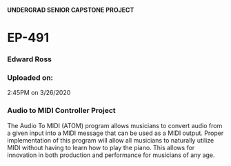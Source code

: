 __UNDERGRAD SENIOR CAPSTONE PROJECT__
# EP-491

### Edward Ross

### Uploaded on:
2:45PM on 3/26/2020

### Audio to MIDI Controller Project
The Audio To MIDI (ATOM) program allows musicians to convert audio from a given input into a MIDI message that can be used as a MIDI output. Proper implementation of this program will allow all musicians to naturally utilize MIDI without having to learn how to play the piano. This allows for innovation in both production and performance for musicians of any age.
